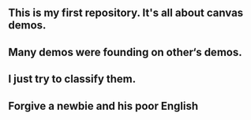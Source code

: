 ## This is my first repository. It's all about canvas demos.
## Many demos were founding on other‘s demos.
## I just try to classify them.
## Forgive a newbie and his poor English